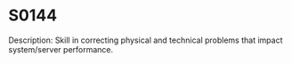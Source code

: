 # S0144
Description: Skill in correcting physical and technical problems that impact system/server performance.
